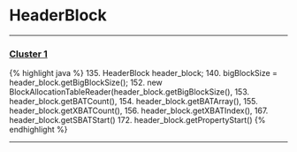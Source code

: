 # HeaderBlock

***

### [Cluster 1](./1)
{% highlight java %}
135. HeaderBlock header_block;
140.     bigBlockSize = header_block.getBigBlockSize();
152. new BlockAllocationTableReader(header_block.getBigBlockSize(),
153.                                header_block.getBATCount(),
154.                                header_block.getBATArray(),
155.                                header_block.getXBATCount(),
156.                                header_block.getXBATIndex(),
167.         header_block.getSBATStart()
172.     header_block.getPropertyStart()
{% endhighlight %}

***

